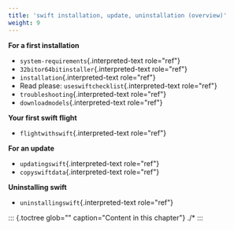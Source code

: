 ```yaml
---
title: 'swift installation, update, uninstallation (overview)'
weight: 9
---
```


**For a first installation**

-   `system-requirements`{.interpreted-text role="ref"}
-   `32bitor64bitinstaller`{.interpreted-text role="ref"}
-   `installation`{.interpreted-text role="ref"}
-   Read please: `useswiftchecklist`{.interpreted-text role="ref"}
-   `troubleshooting`{.interpreted-text role="ref"}
-   `downloadmodels`{.interpreted-text role="ref"}

**Your first swift flight**

-   `flightwithswift`{.interpreted-text role="ref"}

**For an update**

-   `updatingswift`{.interpreted-text role="ref"}
-   `copyswiftdata`{.interpreted-text role="ref"}

**Uninstalling swift**

-   `uninstallingswift`{.interpreted-text role="ref"}

::: {.toctree glob="" caption="Content in this chapter"}
./\*
:::
